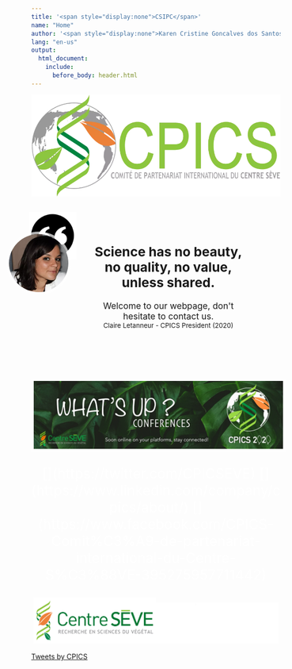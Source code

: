 ```yaml
---
title: '<span style="display:none">CSIPC</span>'
name: "Home"
author: '<span style="display:none">Karen Cristine Goncalves dos Santos</span>'
lang: "en-us"
output: 
  html_document:
    include:
      before_body: header.html
---
```


<style>

a.twitter-timeline {
  margin-left: auto;
  margin-right: auto; 
}

.resize {
  border-style: solid;
  border-width: 0px 5vw;
  border-color: rgba(255, 255, 255, 0)
}

.avatar {
  min-width: 50px;
  margin-left: -15%; 
  margin-top: -3%; 
  vertical-align: middle;
  border-radius: 50%;
  border-width: 5px;
  border-style: solid;
  border-color: rgba(255, 255, 255, 0.7);
  max-width: 12.5vw;
  position: absolute; 
  z-index: 2
}

.quote {
  min-width: 40px;
  margin-top: -15%; 
  margin-left:-0.1%; 
  width:10vw; 
  position: absolute; 
  z-index: 1
}

.resize1 {
  padding: 5% 13% 5% 23%; 
}

@media screen and (max-width: 991px) {
  .quote {
    margin-top: -8%; 
    margin-left:-1%; 
    position: absolute; 
    z-index: 1
  }
  
  .avatar {
    margin-left: -10%; 
    margin-top: -0.1%; 
    position: absolute; 
    z-index: 2
  }
  
  .resize {
    border-style: hidden;
    border-width: 0px 5vw;
    border-color: rgba(255, 255, 255, 0)
  }
} 
</style>



<div class="container-fluid" style="margin-left: auto; margin-right: auto;">
<div class="cpics-logo"><img class="logo" src='images/logos/Logo-CPICS_White_1.webp'></div>
<br><br>
<br><br>

<div class="row mx-0 no-gutters">


<div class="col-md-9 resize">
<div class="row mx-0 no-gutters">

<div class="col-md-12 px-0 text" style="font-size: 1.25em; position: relative"> 
<img class="quote" src="./images/logos/quote_mark.svg" alt="quotes">
<img src="./images/comite photos/President-2020_Claire.webp" alt="President 2020 - Claire Letanneur" class="avatar">
<div class="resize1">
<div style="font-size: 1.5em; font-weight: bold"><center>Science has no beauty, no quality, no value, unless shared. </center>
</div><br>
<div style="font-size: 1em;"><center>Welcome to our webpage, don't hesitate to contact us.</center></div>

<div style="font-size: 0.75em"><center>Claire Letanneur - CPICS President (2020)</center></div>

</div>

</div>    
    
<div class="col-md-12" style="padding: 2em 0em 2em 0em;">&nbsp;</div> 
<div class="col-md-12" >
<img style="display: block;position: static; border-width: 5px; border-style: solid; border-color: rgba(255, 255, 255, 0.7);" src="./images/whats up 2020/whatsup_conferences_en.webp" alt="Banner for whats up conferences" class="center">
</div> 
  
  </div>    
  </div>    

<div class="col-md-3">

<div class="row">
<span> <p style="color: #ffffff; font-size: 2em; text-align:center;display: block; margin-left: auto; margin-right:auto"> [<i class="fab fa-twitter"></i>](https://twitter.com/CPICSEVE) [<i class="fab fa-linkedin-in"></i>](https://www.linkedin.com/company/cpics/about/) [<i class="fab fa-facebook"></i>](https://www.facebook.com/CPICS-Comit%C3%A9-de-partenariat-international-du-Centre-S%C3%88VE-395275957711442) <a  href = "mailto:cpicseve@gmail.com"><i class="fas fa-envelope" align="center" style="font-size:24px"></i></a> </p></span>

<div class="row" style="margin: 1%">
<a href="http://centreseve.recherche.usherbrooke.ca/fr"><img src="images/logos/centre_seve.webp" alt="Centre SEVE logo" width="50%"></a><a href="http://www.frqnt.gouv.qc.ca/en/accueil"><img  src="images/logos/FRQNT_blanc(transparent).webp" width="50%"></a>

</div>

<a class="twitter-timeline" data-height="600px" href="https://twitter.com/CPICSEVE?ref_src=twsrc%5Etfw">Tweets by CPICS</a> <script async src="https://platform.twitter.com/widgets.js" charset="utf-8"></script>

</div>

</div>


</div>  

</div>    
